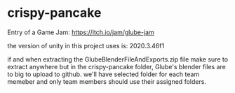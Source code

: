 # crispy-pancake
Entry of a Game Jam: https://itch.io/jam/glube-jam

the version of unity in this project uses is: 2020.3.46f1

if and when extracting the GlubeBlenderFileAndExports.zip file make sure to extract anywhere but in the crispy-pancake folder, 
Glube's blender files are to big to upload to github.
we'll have selected folder for each team memeber and only team members should use their assigned folders.
